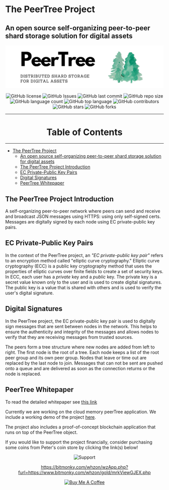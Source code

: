 # The PeerTree Project


## An open source self-organizing peer-to-peer shard storage solution for digital assets

![main](images/main.png)

<div align = 'center'>

![GitHub license](https://img.shields.io/badge/license-MIT-blue.svg)
![GitHub Issues](https://img.shields.io/bitbucket/issues/bitmonky/PeerTree)
![GitHub last commit](https://img.shields.io/github/last-commit/bitmonky/PeerTree)
![GitHub repo size](https://img.shields.io/github/repo-size/bitmonky/PeerTree)
![GitHub language count](https://img.shields.io/github/languages/count/bitmonky/PeerTree)
![GitHub top language](https://img.shields.io/github/languages/top/bitmonky/PeerTree)
![GitHub contributors](https://img.shields.io/github/contributors/bitmonky/PeerTree)
![GitHub stars](https://img.shields.io/github/stars/bitmonky/PeerTree?style=social)
![GitHub forks](https://img.shields.io/github/forks/bitmonky/PeerTree?style=social)


</div>

---

<h1 align='center'> Table of Contents </h1>

---

- [The PeerTree Project](#the-peertree-project)
  - [An open source self-organizing peer-to-peer shard storage solution for digital assets](#an-open-source-self-organizing-peer-to-peer-shard-storage-solution-for-digital-assets)
  - [The PeerTree Project Introduction](#the-peertree-project-introduction)
  - [EC Private-Public Key Pairs](#ec-private-public-key-pairs)
  - [Digital Signatures](#digital-signatures)
  - [PeerTree Whitepaper](#peertree-whitepaper)


## The PeerTree Project Introduction

A self-organizing peer-to-peer network where peers can send and receive and broadcast JSON messages using HTTPS: using only self-signed certs. Messages are digitally signed by each node using EC private-public key pairs.

## EC Private-Public Key Pairs
In the context of the PeerTree project, an *"EC private-public key pair"* refers to an encryption method called "elliptic curve cryptography." Elliptic curve cryptography (ECC) is a public key cryptography method that uses the properties of elliptic curves over finite fields to create a set of security keys.
In ECC, each user has a *private* key and a *public* key. The private key is a secret value known only to the user and is used to create digital signatures. The public key is a value that is shared with others and is used to verify the user's digital signature.

## Digital Signatures
In the PeerTree project, the EC private-public key pair is used to digitally sign messages that are sent between nodes in the network. This helps to ensure the authenticity and integrity of the messages and allows nodes to verify that they are receiving messages from trusted sources.

The peers form a tree structure where new nodes are added from left to right. The first node is the root of a tree. Each node keeps a list of the root peer group and its own peer group. Nodes that leave or time out are replaced by the last node to join. Messages that can not be sent are pushed onto a queue and are delivered as soon as the connection returns or the node is replaced.

## PeerTree Whitepaper
To read the detailed whitepaper see [this link](whitepaper.md)

Currently we are working on the cloud memory peerTree application. We include a working demo of the project [here](https://www.bitmonky.com/whzon/bitMiner/webConsole.php?git=git).

The project also includes a proof-of-concept blockchain application that runs on top of the PeerTree object.  

If you would like to support the project financially, consider
purchasing some coins from Peter's coin store by clicking the link(s) below!

<div align='center'>

![Support](https://img.shields.io/badge/support-financing-green.svg)

https://bitmonky.com/whzon/wzApp.php?furl=https://www.bitmonky.com/whzon/gold/mrkViewGJEX.php

[![Buy Me A Coffee](https://www.buymeacoffee.com/assets/img/custom_images/orange_img.png)](https://www.buymeacoffee.com/petergs6)

</div>
